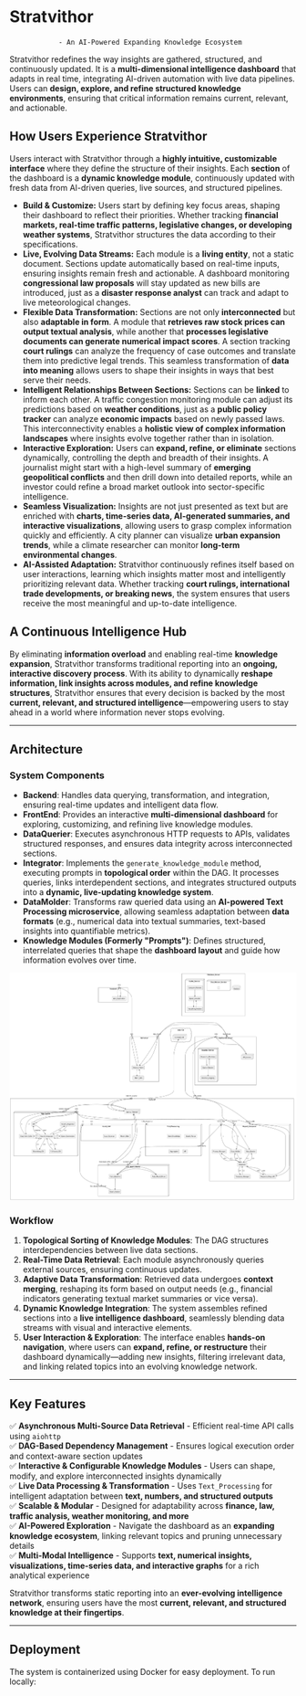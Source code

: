 
# Stratvithor
                - An AI-Powered Expanding Knowledge Ecosystem

Stratvithor redefines the way insights are gathered, structured, and continuously updated. It is a **multi-dimensional intelligence dashboard** that adapts in real time, integrating AI-driven automation with live data pipelines. Users can **design, explore, and refine structured knowledge environments**, ensuring that critical information remains current, relevant, and actionable.  

## **How Users Experience Stratvithor**  

Users interact with Stratvithor through a **highly intuitive, customizable interface** where they define the structure of their insights. Each **section** of the dashboard is a **dynamic knowledge module**, continuously updated with fresh data from AI-driven queries, live sources, and structured pipelines.  

- **Build & Customize:** Users start by defining key focus areas, shaping their dashboard to reflect their priorities. Whether tracking **financial markets, real-time traffic patterns, legislative changes, or developing weather systems**, Stratvithor structures the data according to their specifications.  
- **Live, Evolving Data Streams:** Each module is a **living entity**, not a static document. Sections update automatically based on real-time inputs, ensuring insights remain fresh and actionable. A dashboard monitoring **congressional law proposals** will stay updated as new bills are introduced, just as a **disaster response analyst** can track and adapt to live meteorological changes.  
- **Flexible Data Transformation:** Sections are not only **interconnected** but also **adaptable in form**. A module that **retrieves raw stock prices can output textual analysis**, while another that **processes legislative documents can generate numerical impact scores**. A section tracking **court rulings** can analyze the frequency of case outcomes and translate them into predictive legal trends. This seamless transformation of **data into meaning** allows users to shape their insights in ways that best serve their needs.  
- **Intelligent Relationships Between Sections:** Sections can be **linked** to inform each other. A traffic congestion monitoring module can adjust its predictions based on **weather conditions**, just as a **public policy tracker** can analyze **economic impacts** based on newly passed laws. This interconnectivity enables a **holistic view of complex information landscapes** where insights evolve together rather than in isolation.  
- **Interactive Exploration:** Users can **expand, refine, or eliminate** sections dynamically, controlling the depth and breadth of their insights. A journalist might start with a high-level summary of **emerging geopolitical conflicts** and then drill down into detailed reports, while an investor could refine a broad market outlook into sector-specific intelligence.  
- **Seamless Visualization:** Insights are not just presented as text but are enriched with **charts, time-series data, AI-generated summaries, and interactive visualizations**, allowing users to grasp complex information quickly and efficiently. A city planner can visualize **urban expansion trends**, while a climate researcher can monitor **long-term environmental changes**.  
- **AI-Assisted Adaptation:** Stratvithor continuously refines itself based on user interactions, learning which insights matter most and intelligently prioritizing relevant data. Whether tracking **court rulings, international trade developments, or breaking news**, the system ensures that users receive the most meaningful and up-to-date intelligence.  

## **A Continuous Intelligence Hub**  

By eliminating **information overload** and enabling real-time **knowledge expansion**, Stratvithor transforms traditional reporting into an **ongoing, interactive discovery process**. With its ability to dynamically **reshape information, link insights across modules, and refine knowledge structures**, Stratvithor ensures that every decision is backed by the most **current, relevant, and structured intelligence**—empowering users to stay ahead in a world where information never stops evolving.

---

## **Architecture**

### **System Components**

- **Backend**: Handles data querying, transformation, and integration, ensuring real-time updates and intelligent data flow.  
- **FrontEnd**: Provides an interactive **multi-dimensional dashboard** for exploring, customizing, and refining live knowledge modules.  
- **DataQuerier**: Executes asynchronous HTTP requests to APIs, validates structured responses, and ensures data integrity across interconnected sections.  
- **Integrator**: Implements the `generate_knowledge_module` method, executing prompts in **topological order** within the DAG. It processes queries, links interdependent sections, and integrates structured outputs into a **dynamic, live-updating knowledge system**.  
- **DataMolder**: Transforms raw queried data using an **AI-powered Text Processing microservice**, allowing seamless adaptation between **data formats** (e.g., numerical data into textual summaries, text-based insights into quantifiable metrics).  
- **Knowledge Modules (Formerly "Prompts")**: Defines structured, interrelated queries that shape the **dashboard layout** and guide how information evolves over time.  

![Architecture Diagram](SystemDesign/system_arch_diagram.png)

### **Workflow**

1. **Topological Sorting of Knowledge Modules**: The DAG structures interdependencies between live data sections.  
2. **Real-Time Data Retrieval**: Each module asynchronously queries external sources, ensuring continuous updates.  
3. **Adaptive Data Transformation**: Retrieved data undergoes **context merging**, reshaping its form based on output needs (e.g., financial indicators generating textual market summaries or vice versa).  
4. **Dynamic Knowledge Integration**: The system assembles refined sections into a **live intelligence dashboard**, seamlessly blending data streams with visual and interactive elements.  
5. **User Interaction & Exploration**: The interface enables **hands-on navigation**, where users can **expand, refine, or restructure** their dashboard dynamically—adding new insights, filtering irrelevant data, and linking related topics into an evolving knowledge network.  

---

## **Key Features**  

✅ **Asynchronous Multi-Source Data Retrieval** - Efficient real-time API calls using `aiohttp`  
✅ **DAG-Based Dependency Management** - Ensures logical execution order and context-aware section updates  
✅ **Interactive & Configurable Knowledge Modules** - Users can shape, modify, and explore interconnected insights dynamically  
✅ **Live Data Processing & Transformation** - Uses `Text_Processing` for intelligent adaptation between **text, numbers, and structured outputs**  
✅ **Scalable & Modular** - Designed for adaptability across **finance, law, traffic analysis, weather monitoring, and more**  
✅ **AI-Powered Exploration** - Navigate the dashboard as an **expanding knowledge ecosystem**, linking relevant topics and pruning unnecessary details  
✅ **Multi-Modal Intelligence** - Supports **text, numerical insights, visualizations, time-series data, and interactive graphs** for a rich analytical experience  

Stratvithor transforms static reporting into an **ever-evolving intelligence network**, ensuring users have the most **current, relevant, and structured knowledge at their fingertips**.

---

## Deployment

The system is containerized using Docker for easy deployment. To run locally:

